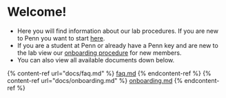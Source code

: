 # Welcome!

* Here you will find information about our lab procedures. If you are new to Penn you want to start [here](welcome.md).
* If you are a student at Penn or already have a Penn key and are new to the lab view our [onboarding procedure](welcome.md) for new members.
* You can also view all available documents down below.

{% content-ref url="docs/faq.md" %}
[faq.md](docs/faq.md)
{% endcontent-ref %} 
{% content-ref url="docs/onboarding.md" %}
[onboarding.md](docs/onboarding.md)
{% endcontent-ref %}
